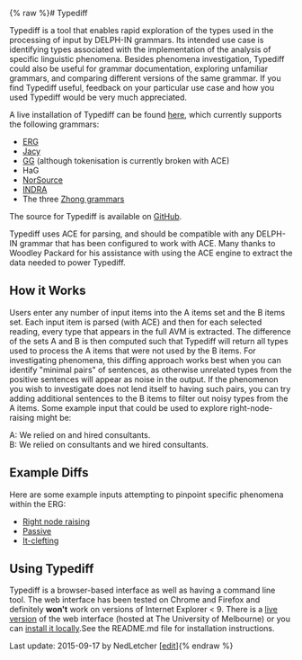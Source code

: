 {% raw %}# Typediff

Typediff is a tool that enables rapid exploration of the types used in
the processing of input by DELPH-IN grammars. Its intended use case is
identifying types associated with the implementation of the analysis of
specific linguistic phenomena. Besides phenomena investigation, Typediff
could also be useful for grammar documentation, exploring unfamiliar
grammars, and comparing different versions of the same grammar. If you
find Typediff useful, feedback on your particular use case and how you
used Typediff would be very much appreciated.

A live installation of Typediff can be found
[here](http://hum.csse.unimelb.edu.au/typediff/), which currently
supports the following grammars:

- [ERG](http://www.delph-in.net/erg/)
- [Jacy](https://blog.inductorsoftware.com/docsproto/grammars/JacyTop)
- [GG](http://gg.opendfki.de) (although tokenisation is currently
broken with ACE)
- HaG
- [NorSource](https://blog.inductorsoftware.com/docsproto/grammars/NorsourceTop)
- [INDRA](https://blog.inductorsoftware.com/docsproto/grammars/IndraTop)
- The three [Zhong grammars](https://blog.inductorsoftware.com/docsproto/grammars/ZhongTop)

The source for Typediff is available on
[GitHub](http://github.com/ned2/typediff).

Typediff uses ACE for parsing, and should be compatible with any
DELPH-IN grammar that has been configured to work with ACE. Many thanks
to Woodley Packard for his assistance with using the ACE engine to
extract the data needed to power Typediff.

## How it Works

Users enter any number of input items into the A items set and the B
items set. Each input item is parsed (with ACE) and then for each
selected reading, every type that appears in the full AVM is extracted.
The difference of the sets A and B is then computed such that Typediff
will return all types used to process the A items that were not used by
the B items. For investigating phenomena, this diffing approach works
best when you can identify "minimal pairs" of sentences, as otherwise
unrelated types from the positive sentences will appear as noise in the
output. If the phenomenon you wish to investigate does not lend itself
to having such pairs, you can try adding additional sentences to the B
items to filter out noisy types from the A items. Some example input
that could be used to explore right-node-raising might be:

A: We relied on and hired consultants.\
B: We relied on consultants and we hired consultants.

## Example Diffs

Here are some example inputs attempting to pinpoint specific phenomena
within the ERG:

- [Right node
raising](http://hum.csse.unimelb.edu.au/typediff/#count=10&treebank=redwoods1214&labels=short&tagger=ace&mode=difference&supers=false&fragments=true&Agrammar=erg&A=We%20relied%20on%20and%20hired%20consultants.&Bgrammar=erg&B=We%20relied%20on%20consultants%20and%20we%20hired%20consultants.)
- [Passive](http://hum.csse.unimelb.edu.au/typediff/#count=10&treebank=redwoods1214&labels=short&tagger=ace&mode=difference&supers=false&fragments=true&Agrammar=erg&A=The%20dog%20was%20bitten%20by%20the%20catfish.&Bgrammar=erg&B=The%20catfish%20bit%20the%20dog.)
- [It-clefting](http://hum.csse.unimelb.edu.au/typediff/#count=10&treebank=redwoods1214&labels=short&tagger=ace&mode=difference&supers=false&fragments=false&Agrammar=erg&A=It%20was%20with%20considerable%20misgivings%20that%20they%20accepted%20the%20position.&Bgrammar=erg&B=They%20accepted%20the%20position%20with%20considerable%20misgivings.)

## Using Typediff

Typediff is a browser-based interface as well as having a command line
tool. The web interface has been tested on Chrome and Firefox and
definitely **won't** work on versions of Internet Explorer &lt; 9. There
is a [live
version](http://hum.csse.unimelb.edu.au/grammalytics/typediff/) of the
web interface (hosted at The University of Melbourne) or you can
[install it locally](http://github.com/ned2/grammalytics).See the
README.md file for installation instructions.

Last update: 2015-09-17 by NedLetcher [[edit](https://github.com/delph-in/docs/wiki/TypediffTop/_edit)]{% endraw %}